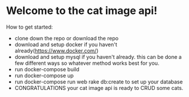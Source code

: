 # Welcome to the cat image api!

How to get started:

- clone down the repo or download the repo
- download and setup docker if you haven't already(https://www.docker.com/)
- download and setup mysql if you haven't already. this can be done a few different ways so whatever method works best for you.
- run docker-compose build
- run docker-compose up
- run docker-compose run web rake db:create to set up your database
- CONGRATULATIONS your cat image api is ready to CRUD some cats.
